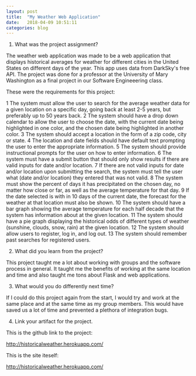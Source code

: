 ```yaml
---
layout: post
title:  "My Weather Web Application"
date:   2018-04-09 10:51:11
categories: blog
---
```


1)	What was the project assignment? 

The weather web application was made to be a web application that displays historical averages for weather for different cities in the United States on different days of the year. This app uses data from DarkSky's free API. The project was done for a professor at the University of Mary Washington as a final project in our Software Engineeering class. 

These were the requirements for this project:

1  The system must allow the user to search for the average weather data for a given location on a specific day, going back at least 2-5 years, but preferably up to 50 years back.
2  The system should have a drop down calendar to allow the user to choose the date, with the current date being highlighted in one color, and the chosen date being highlighted in another color.
3  The system should accept a location in the form of a zip code, city or state.
4  The location and date fields should have default text prompting the user to enter the appropriate information.
5  The system should provide instructional prompts for the user on how to enter information.
6  The system must have a submit button that should only show results if there are valid inputs for date and/or location.
7  If there are not valid inputs for date and/or location upon submitting the search, the system must tell the user what (date and/or location) they entered that was not valid.
8  The system must show the percent of days it has precipitated on the chosen day, no matter how close or far, as well as the average temperature for that day.
9  If the date selected is with in 10 days of the current date, the forecast for the weather at that location must also be shown.
10  The system should have a bar graph showing the average temperature for each half decade that the system has information about at the given location.
11  The system should have a pie graph displaying the historical odds of different types of weather (sunshine, clouds, snow, rain) at the given location.
12  The system should allow users to register, log in, and log out.
13  The system should remember past searches for registered users.

2)	What did you learn from the project? 

This project taught me a lot about working with groups and the software process in general. It taught me the benefits of working at the same location and time and also taught me tons about Flask and web applications.

3)	What would you do differently next time? 

If I could do this project again from the start, I would try and work at the same place and at the same time as my group members. This would have saved us a lot of time and prevented a plethora of integration bugs.

4)	Link your artifact for the project.

This is the github link to the project: 

http://historicalweather.herokuapp.com/

This is the site iteself:

http://historicalweather.herokuapp.com/

